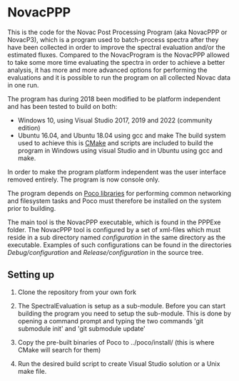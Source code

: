 # NovacPPP
This is the code for the Novac Post Processing Program (aka NovacPPP or NovacP3), 
which is a program used to batch-process spectra after they have been collected in order to improve
the spectral evaluation and/or the estimated fluxes. Compared to the NovacProgram is the NovacPPP allowed
to take some  more time evaluating the spectra in order to achieve a better analysis, it has more and more advanced
options for performing the evaluations and it is possible to run the program on all collected Novac data in one
run.

The program has during 2018 been modified to be platform independent and has been tested to build on both:
* Windows 10, using Visual Studio 2017, 2019 and 2022 (community edition)
* Ubuntu 16.04, and Ubuntu 18.04 using gcc and make
The build system used to achieve this is [CMake](https://cmake.org/) and scripts are included to build the program in
Windows using visual Studio and in Ubuntu using gcc and make. 

In order to make the program platform independent was the user interface removed entirely. The program is now console only.

The program depends on [Poco libraries](https://pocoproject.org/) for performing common networking and filesystem tasks 
and Poco must therefore be installed on the system prior to building.

The main tool is the NovacPPP executable, which is found in the PPPExe folder. The NovacPPP tool is configured by a set of 
xml-files which must reside in a sub directory named _configuration_ in the same directory as the executable. 
Examples of such configurations can be found in the directories _Debug/configuration_ and _Release/configuration_ in the
source tree. 

## Setting up

1. Clone the repository from your own fork

2. The SpectralEvaluation is setup as a sub-module. Before you can start building the program you need to setup the sub-module. This is done by opening a command prompt and typing the two commands 'git submodule init' and 'git submodule update'

3. Copy the pre-built binaries of Poco to ../poco/install/ (this is where CMake will search for them)

4. Run the desired build script to create Visual Studio solution or a Unix make file. 
